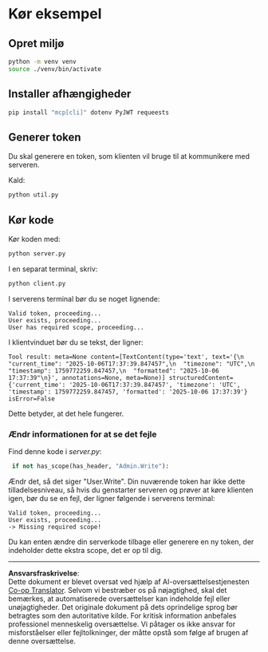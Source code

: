 <!--
CO_OP_TRANSLATOR_METADATA:
{
  "original_hash": "fd28e690667b8ad84bb153cb025cfd73",
  "translation_date": "2025-10-07T01:17:41+00:00",
  "source_file": "03-GettingStarted/11-simple-auth/solution/python/README.md",
  "language_code": "da"
}
-->
# Kør eksempel

## Opret miljø

```sh
python -m venv venv
source ./venv/bin/activate
```

## Installer afhængigheder

```sh
pip install "mcp[cli]" dotenv PyJWT requeests
```

## Generer token

Du skal generere en token, som klienten vil bruge til at kommunikere med serveren.

Kald:

```sh
python util.py
```

## Kør kode

Kør koden med:

```sh
python server.py
```

I en separat terminal, skriv:

```sh
python client.py
```

I serverens terminal bør du se noget lignende:

```text
Valid token, proceeding...
User exists, proceeding...
User has required scope, proceeding...
```

I klientvinduet bør du se tekst, der ligner:

```text
Tool result: meta=None content=[TextContent(type='text', text='{\n  "current_time": "2025-10-06T17:37:39.847457",\n  "timezone": "UTC",\n  "timestamp": 1759772259.847457,\n  "formatted": "2025-10-06 17:37:39"\n}', annotations=None, meta=None)] structuredContent={'current_time': '2025-10-06T17:37:39.847457', 'timezone': 'UTC', 'timestamp': 1759772259.847457, 'formatted': '2025-10-06 17:37:39'} isError=False
```

Dette betyder, at det hele fungerer.

### Ændr informationen for at se det fejle

Find denne kode i *server.py*:

```python
 if not has_scope(has_header, "Admin.Write"):
```

Ændr det, så det siger "User.Write". Din nuværende token har ikke dette tilladelsesniveau, så hvis du genstarter serveren og prøver at køre klienten igen, bør du se en fejl, der ligner følgende i serverens terminal:

```text
Valid token, proceeding...
User exists, proceeding...
-> Missing required scope!
```

Du kan enten ændre din serverkode tilbage eller generere en ny token, der indeholder dette ekstra scope, det er op til dig.

---

**Ansvarsfraskrivelse**:  
Dette dokument er blevet oversat ved hjælp af AI-oversættelsestjenesten [Co-op Translator](https://github.com/Azure/co-op-translator). Selvom vi bestræber os på nøjagtighed, skal det bemærkes, at automatiserede oversættelser kan indeholde fejl eller unøjagtigheder. Det originale dokument på dets oprindelige sprog bør betragtes som den autoritative kilde. For kritisk information anbefales professionel menneskelig oversættelse. Vi påtager os ikke ansvar for misforståelser eller fejltolkninger, der måtte opstå som følge af brugen af denne oversættelse.